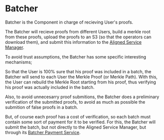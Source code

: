 # Batcher

Batcher is the Component in charge of recieving User's proofs.

The Batcher will recieve proofs from different Users, build a merkle root from these proofs, upload the proofs to an S3 (so that the operators can download them), and submit this information to the [Aligned Service Manager](./3_service_manager_contract.md).

To avoid trust assumptions, the Batcher has some specific interesting mechanisms;

So that the User is 100% sure that his proof was included in a batch, the Batcher will send to each User the Merkle Proof (or Merkle Path). With this, the User can rebuild the Merkle Root starting from his proof, thus verifying his proof was actually included in the batch.

Also, to avoid unnecesarry proof submitions, the Batcher does a preliminary verification of the submitted proofs, to avoid as much as possible the submition of false proofs in a batch.

But, of course each proof has a cost of verification, so each batch must contain some sort of payment for it to be verified. For this, the Batcher will submit the batch, but not directly to the Aligned Service Manager, but through its [Batcher Payment Service](./2_payment_service_contract.md).
